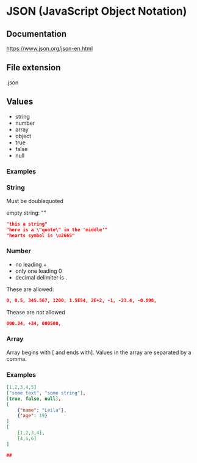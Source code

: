 # JSON (JavaScript Object Notation)

## Documentation

https://www.json.org/json-en.html

## File extension

.json

## Values

- string
- number
- array
- object
- true
- false
- null

### Examples

### String

Must be doublequoted

empty string: ""

```json
"this a string"
"here is a \"quote\" in the 'middle'"
"hearts symbol is \u2665"
```

### Number

- no leading +
- only one leading 0
- decimal delimiter is .

These are allowed:

```json
0, 0.5, 345.567, 1200, 1.5E54, 2E+2, -1, -23.4, -0.898,
```

Thease are not allowed

```json
000.34, +34, 000500,
```

### Array

Array begins with [ and ends with]. Values in the array are separated by a comma.

### Examples

```json
[1,2,3,4,5]
["some text", "some string"],
[true, false, null],
[
    {"name": "Leila"},
    {"age": 19}
]
[
    [1,2,3,4],
    [4,5,6]
]

##
```
